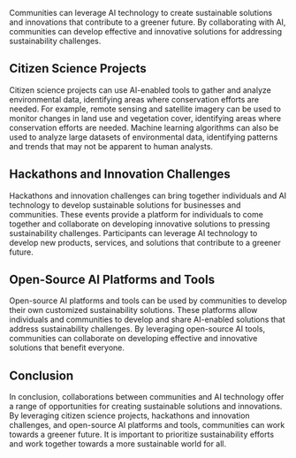 
Communities can leverage AI technology to create sustainable solutions and innovations that contribute to a greener future. By collaborating with AI, communities can develop effective and innovative solutions for addressing sustainability challenges.

Citizen Science Projects
------------------------

Citizen science projects can use AI-enabled tools to gather and analyze environmental data, identifying areas where conservation efforts are needed. For example, remote sensing and satellite imagery can be used to monitor changes in land use and vegetation cover, identifying areas where conservation efforts are needed. Machine learning algorithms can also be used to analyze large datasets of environmental data, identifying patterns and trends that may not be apparent to human analysts.

Hackathons and Innovation Challenges
------------------------------------

Hackathons and innovation challenges can bring together individuals and AI technology to develop sustainable solutions for businesses and communities. These events provide a platform for individuals to come together and collaborate on developing innovative solutions to pressing sustainability challenges. Participants can leverage AI technology to develop new products, services, and solutions that contribute to a greener future.

Open-Source AI Platforms and Tools
----------------------------------

Open-source AI platforms and tools can be used by communities to develop their own customized sustainability solutions. These platforms allow individuals and communities to develop and share AI-enabled solutions that address sustainability challenges. By leveraging open-source AI tools, communities can collaborate on developing effective and innovative solutions that benefit everyone.

Conclusion
----------

In conclusion, collaborations between communities and AI technology offer a range of opportunities for creating sustainable solutions and innovations. By leveraging citizen science projects, hackathons and innovation challenges, and open-source AI platforms and tools, communities can work towards a greener future. It is important to prioritize sustainability efforts and work together towards a more sustainable world for all.
